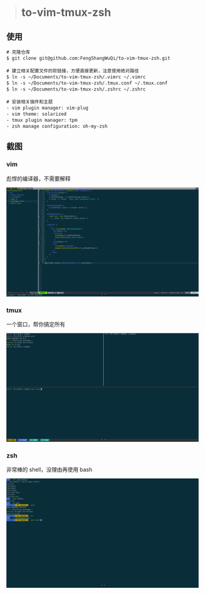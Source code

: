 > # to-vim-tmux-zsh

## 使用

```
# 克隆仓库
$ git clone git@github.com:FengShangWuQi/to-vim-tmux-zsh.git

# 建立相关配置文件的软链接，方便直接更新，注意使用绝对路径
$ ln -s ~/Documents/to-vim-tmux-zsh/.vimrc ~/.vimrc
$ ln -s ~/Documents/to-vim-tmux-zsh/.tmux.conf ~/.tmux.conf
$ ln -s ~/Documents/to-vim-tmux-zsh/.zshrc ~/.zshrc

# 安装相关插件和主题
- vim plugin manager: vim-plug
- vim theme: solarized
- tmux plugin manager: tpm
- zsh manage configuration: oh-my-zsh
```

## 截图

### vim

彪悍的编译器，不需要解释

![vim](./images/vim.png)

### tmux

一个窗口，帮你搞定所有

![tmux](./images/tmux.png)

### zsh

非常棒的 shell，没理由再使用 bash

![zsh](./images/zsh.png)
